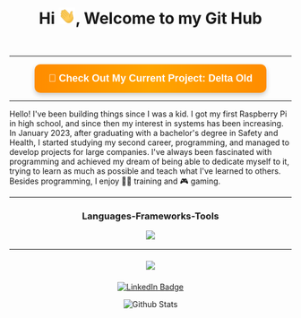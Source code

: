 <div align="center">
  <h1>Hi <img src="https://raw.githubusercontent.com/ABSphreak/ABSphreak/master/gifs/Hi.gif" width="30px">, Welcome to my Git Hub</h1>

  <!-- Agregar imagen aquí -->
  <img src="https://imgur.com/3AnYAVg.png" alt="" width="800px" />

  <hr />
  

  <div>
  <!-- Enlace al Proyecto Actual -->
  <a href="https://deltaold.onrender.com" target="_blank" style="text-decoration: none;">
    <div style="
      background: linear-gradient(90deg, #ff8c00, #ffa500, #ff8c00);
      padding: 15px 25px;
      border-radius: 10px;
      display: inline-block;
      box-shadow: 0 4px 8px rgba(0, 0, 0, 0.2);
      transition: transform 0.3s, box-shadow 0.3s;
    " onmouseover="this.style.transform='scale(1.1)'; this.style.boxShadow='0 6px 12px rgba(0, 0, 0, 0.4)';" onmouseout="this.style.transform='scale(1)'; this.style.boxShadow='0 4px 8px rgba(0, 0, 0, 0.2)';">
      <strong style="font-size: 18px; color: white; font-family: 'Arial', sans-serif;">🚀 Check Out My Current Project: Delta Old</strong>
    </div>
  </a>
</div>

  <hr />
  <div align="left">
    <p>
      Hello! I've been building things since I was a kid. I got my first Raspberry Pi in high school, and since then my interest in systems has been increasing. In January 2023, after graduating with a bachelor's degree in Safety and Health, I started studying my second career, programming, and managed to develop projects for large companies. I've always been fascinated with programming and achieved my dream of being able to dedicate myself to it, trying to learn as much as possible and teach what I've learned to others. Besides programming, I enjoy 🏋️‍♂️ training and 🎮 gaming.
    </p>
  </div>

  <hr />


  <h3>Languages-Frameworks-Tools</h3>

  <div>
    <img src="https://skillicons.dev/icons?i=html,css,javascript,nodejs,express,py,django,anaconda,mysql,bootstrap,php,laravel" /><br />
  </div>
  <hr />



  <h4>
    <img src="https://readme-typing-svg.herokuapp.com/?font=Righteous&weight=500&size=25&pause=800&color=F7F7F7&center=true&vCenter=true&width=600&height=70&lines=Thanks+for+visiting!+%E2%9C%8C%EF%B8%8F;%C2%A1+Send+me+a+message+on+Linkedin+!++;I'm+always+down+to+collab+%F0%9F%98%80" />
  </h4>
  <a href="https://www.linkedin.com/in/tomas-nardi/" target="_blank">
    <img alt="LinkedIn Badge" src="https://img.shields.io/badge/LinkedIn-Tomas%20Nardi-%230A66C2?style=social&logo=linkedin" />
  </a>

  <p align="center">
    <img src="https://raw.githubusercontent.com/bornmay/bornmay/Update/svg/Bottom.svg" alt="Github Stats" />
  </p>
</div>
